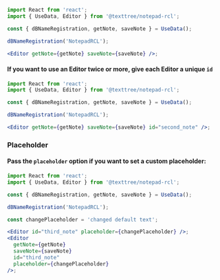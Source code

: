 ```jsx
import React from 'react';
import { UseData, Editor } from '@texttree/notepad-rcl';

const { dBNameRegistration, getNote, saveNote } = UseData();

dBNameRegistration('NotepadRCL');

<Editor getNote={getNote} saveNote={saveNote} />;
```

#### If you want to use an Editor twice or more, give each Editor a unique **`id`**

```jsx
import React from 'react';
import { UseData, Editor } from '@texttree/notepad-rcl';

const { dBNameRegistration, getNote, saveNote } = UseData();

dBNameRegistration('NotepadRCL');

<Editor getNote={getNote} saveNote={saveNote} id="second_note" />;
```

### **Placeholder**

#### Pass the **`placeholder`** option if you want to set a custom placeholder:

```jsx
import React from 'react';
import { UseData, Editor } from '@texttree/notepad-rcl';

const { dBNameRegistration, getNote, saveNote } = UseData();

dBNameRegistration('NotepadRCL');

const changePlaceholder = 'changed default text';

<Editor id="third_note" placeholder={changePlaceholder} />;
<Editor
  getNote={getNote}
  saveNote={saveNote}
  id="third_note"
  placeholder={changePlaceholder}
/>;
```
